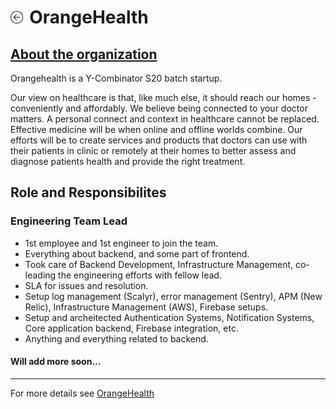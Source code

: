 <h1><a href="{{ "/" | absolute_url }}"><img style="max-width: 4%" src="/images/back.png"></a><label style="margin-left: 2%">OrangeHealth</label></h1>

<h2><a href="https://www.orangehealth.in/about" target="_blank">About the organization</a></h2>

Orangehealth is a Y-Combinator S20 batch startup.

Our view on healthcare is that, like much else, it should reach our homes - conveniently and affordably. We believe being connected to your doctor matters. A personal connect and context in healthcare cannot be replaced. Effective medicine will be when online and offline worlds combine. Our efforts will be to create services and products that doctors can use with their patients in clinic or remotely at their homes to better assess and diagnose patients health and provide the right treatment.

## Role and Responsibilites

### Engineering Team Lead

- 1st employee and 1st engineer to join the team.
- Everything about backend, and some part of frontend.
- Took care of Backend Development, Infrastructure Management, co-leading the engineering efforts with fellow lead.
- SLA for issues and resolution.
- Setup log management (Scalyr), error management (Sentry), APM (New Relic), Infrastructure Management (AWS), Firebase setups.
- Setup and archeitected Authentication Systems, Notification Systems, Core application backend, Firebase integration, etc.
- Anything and everything related to backend.

#### Will add more soon...

---

For more details see <a href="https://www.orangehealth.in/" target="_blank">OrangeHealth</a>
